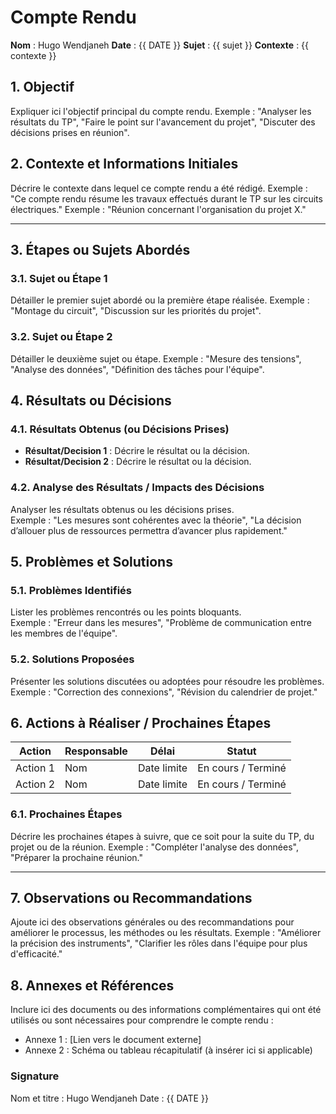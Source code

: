 # Compte Rendu

**Nom** : Hugo Wendjaneh
**Date** : {{ DATE }}
**Sujet** : {{ sujet }}
**Contexte** : {{ contexte }}

## 1. Objectif

Expliquer ici l'objectif principal du compte rendu.
Exemple : "Analyser les résultats du TP", "Faire le point sur l'avancement du projet", "Discuter des décisions prises en réunion".

## 2. Contexte et Informations Initiales

Décrire le contexte dans lequel ce compte rendu a été rédigé.
Exemple : "Ce compte rendu résume les travaux effectués durant le TP sur les circuits électriques."
Exemple : "Réunion concernant l'organisation du projet X."

---

## 3. Étapes ou Sujets Abordés

### 3.1. Sujet ou Étape 1

Détailler le premier sujet abordé ou la première étape réalisée.
Exemple : "Montage du circuit", "Discussion sur les priorités du projet".

### 3.2. Sujet ou Étape 2

Détailler le deuxième sujet ou étape.
Exemple : "Mesure des tensions", "Analyse des données", "Définition des tâches pour l'équipe".

## 4. Résultats ou Décisions

### 4.1. Résultats Obtenus (ou Décisions Prises)

- **Résultat/Decision 1** : Décrire le résultat ou la décision.
- **Résultat/Decision 2** : Décrire le résultat ou la décision.

### 4.2. Analyse des Résultats / Impacts des Décisions

Analyser les résultats obtenus ou les décisions prises.  
Exemple : "Les mesures sont cohérentes avec la théorie", "La décision d’allouer plus de ressources permettra d’avancer plus rapidement."

## 5. Problèmes et Solutions

### 5.1. Problèmes Identifiés

Lister les problèmes rencontrés ou les points bloquants.  
Exemple : "Erreur dans les mesures", "Problème de communication entre les membres de l'équipe".

### 5.2. Solutions Proposées

Présenter les solutions discutées ou adoptées pour résoudre les problèmes.  
Exemple : "Correction des connexions", "Révision du calendrier de projet."

## 6. Actions à Réaliser / Prochaines Étapes

| Action   | Responsable | Délai       | Statut             |
| -------- | ----------- | ----------- | ------------------ |
| Action 1 | Nom         | Date limite | En cours / Terminé |
| Action 2 | Nom         | Date limite | En cours / Terminé |

### 6.1. Prochaines Étapes

Décrire les prochaines étapes à suivre, que ce soit pour la suite du TP, du projet ou de la réunion.
Exemple : "Compléter l'analyse des données", "Préparer la prochaine réunion."

---

## 7. Observations ou Recommandations

Ajoute ici des observations générales ou des recommandations pour améliorer le processus, les méthodes ou les résultats.
Exemple : "Améliorer la précision des instruments", "Clarifier les rôles dans l'équipe pour plus d'efficacité."

## 8. Annexes et Références

Inclure ici des documents ou des informations complémentaires qui ont été utilisés ou sont nécessaires pour comprendre le compte rendu :

- Annexe 1 : [Lien vers le document externe]
- Annexe 2 : Schéma ou tableau récapitulatif (à insérer ici si applicable)

### Signature

Nom et titre : Hugo Wendjaneh
Date : {{ DATE }}
